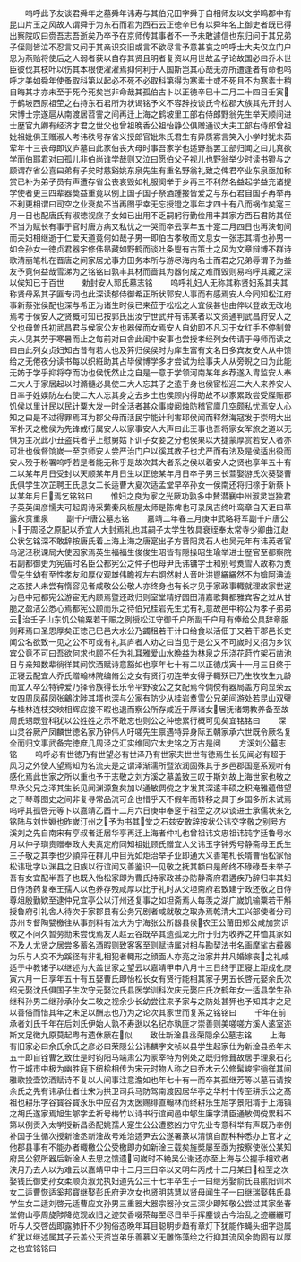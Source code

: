 <!-- { "loadSidebar": true } -->
　　呜呼此予友谈君舜年之墓舜年讳寿与其伯兄田字舜于自相师友以文学鸣郡中有昆山片玉之风故人谓舜于为东石而君为西石云正徳辛巳有以舜年名上御史者既已得出察院叹曰赍吾志吾逝矣乃卒予在京师传其事者不一予未敢遽信也东归问于其兄弟子侄则皆泣不忍言又问于其亲识交旧或言不欲尽言予意甚哀之呜呼士大夫仅立门户思为燕贻将使后之人弱者获以自存其贤且明者复资以用世故孟子论故国必曰乔木世臣彼伐其枝叶以伤其本根使濯濯焉抑何利于人国斯岂其心哉无亦所遭逢者有命也呜呼才美如舜年使蚤取科第以起必不死不必取科第得为寒素士或不死且不为寒素士稍自晦其才亦未至于死今死矣岂非命哉其孤伯古卜以正徳辛巳十二月二十四日壬寅于鹤坡西原祖茔之右持东石君所为状谒铭予义不容辞按谈氏今松郡大族其先开封人宋博士宗遂扈从南渡居苕霅之间再迁上海之鹤坡里工部右侍郎野翁先生举天顺间进士歴官九卿有经济才君之世父也曾祖晩香公祖怡静公俱赠通议大夫工部右侍郎曾祖妣祖妣俱王赠淑人考讳秩号存省义授郎官妣朱氏君生有异质寡言笑入小学时犹未茹荤年十三丧母即议庐墓曰此家伯丧大母时事吾家学也适野翁罢工部归闻之曰儿真欲学而伯耶君对曰孤儿非伯尚谁学哉则又泣曰愿伯父子视儿也野翁举少时读书镫与之顾谓存省公喜曰弟有子矣时慈谿姚东泉先生有重名野翁礼致之俾君卒业东泉亟加称赏已补为弟子员有声遭存省公丧哀毁如礼服阕举于乡再三不利然名益起学益充诸提学使者更三四辈器奬益重竟以例上国子国子祭酒踵接皆爱之与东石君自国子再举再不利更相谓曰司空之业衰矣不当再图乎幸无忘授镫之事年才四十有八而祸作矣寔三月一日也配唐氏有淑徳视庶子女如已出用不乏嗣躬行勤俭用丰其家方西石君防其侄不当为赋长有事于官时唐方病又私忧之一哭而卒云享年五十寔二月四日也再浃旬间而夫妇相继逝于仁爱天道竟何如哉子男一即伯古孝敬而文息女一张志其壻也孙男一如金孙女一徳贞君器宇修伟昻藏如野鹤而谈吐条鬯有古策士之风为文章辩博不群诗歌清丽笔札在晋唐之间家居尤事力田务本所与游尽海内名士而君之兄弟辱谓予为益友予竟何益哉雪涕为之铭铭曰孰丰其材而啬其为器何成之难而毁则易呜呼其藏之深以俟知已于百世
　　勅封安人郭氏墓志铭
　　呜呼礼妇人无称其称贤妇系其夫其称贤母系其子匪专词也此深读郁侍御希正所状郭安人事而有感焉安人今同知松江府事新蔡张侯配也深与希正为诸生时侯已来莅于松松之人宜侯甚也由倅以登故无改地焉考于侯安人之贤概可知已按郭氏出汝宁世武弁有讳某者以文资通判武昌府安人之父也母曽氏初武昌君与侯家公友也器侯而女焉安人自幼即不凡习于女红手不停制曽夫人见其劳于寒暑而止之每前对曰舎此闺中安事也尝授孝经列女传请于母师而读之曰由此列女贞妇知古昔有若人也及笄归侯侯时为庠生富有文名日多宾友安人从中馈给之无倦夜分读书每以织絍助其占毕侯博学多才尝试为绘事夫人从旁睨之曰为此能无妨于学乎抑将夺而功也侯怃然止之自是一意于学领河南某年乡荐遂入胄监安人奉二大人于家居起以时滫髓必具使二大人忘其子之逺于身也侯宦松迎二大人来养安人日率子姓娱防左右使二大人忘其身之去乡土也侯顾内得助故不以家累政尝受牒赈郡饥侯以里计民以民计粟大发一时全活者甚众事竣阅烛防稽官廪几空颇私忧焉安人心知之曰是不过得罪焉耳为郡父母而活民宁能计利害耶侯闻而释然海冦发于崇明大出军扑灭之檄侯为先锋戒行属安人以家事安人大声曰此王事也吾将家女军旅之道以无惧为主况此小丑盗兵者乎上慰舅姑下训子女妾之分也侯果以大捷蒙厚赏若安人者亦可壮也侯督饷嵗一至京师安人尝严治门户以徯其教子也尤严而有法及是侯适出役而安人殁于粉署呜呼若是者能无称乎是故次其大者系之侯以着安人之贤也享年五十有二以某年月日受封以天顺某年月日生以正徳某年月日卒子男三长萱娶游氏次葵娶曹氏俱学生次芷聘王氏息女二长适曹大夏次适孟堂早卒孙女一侯南还将归榇于新蔡卜以某年月日焉乞铭铭曰
　　惟妇之良为家之光厥功孰多中賛潜襄中州淑灵岂独君子英英闺彦懦夫可起周诗采蘩秦风板屋太师是陈俾也可录凤吉终叶鸾章自天讵曰草露永贲重泉
　　副千户唐公墓志铭
　　嘉靖二年春三月庚申武略将军副千户唐公卜于周泾之原配以乔宜人大封焉礼也其嗣子太学生牧具衰绖奉太常寺少卿曲江赵公状乞铭深不敢辞按唐氏着上海上海之唐寔出子方晋阳灵石人也吴元年有讳英者官乌泥泾税课局大使因家焉英生福福生俊俊生昭皆有隠操昭生瑜举进士歴官至都察院右副都御史为宪庙时名臣公都宪公之仲子也母尹氏讳镛字士和别号煑雪人故称为煑雪先生幼有至性孝友和厚仪观雄伟瞻视左右炯然射人音吐洪鬯纚纚然不为媕阿淟澁之态接人未尝有惰容见者咸敬公公敬人亦终身也有长才见于家政事輙就理故家世遂为邑中冠都宪公游宦无内顾焉暨还政归则室堂精好园田清嘉歌舞都雅宾客之过从甘脆之盈洁公悉心焉都宪公顾而乐之待伯兄桂岩先生尤有礼意故邑中称公为孝子弟弟云治壬子山东饥公输粟若干赈之例授松江守御千户所副千户月有俸给公具辞章服则拜焉曰圣恩厚矣正徳己巳邑大水公乃蠲租若干计口给食以活佃丁又若干郡邑长吏闻公名欲致一见之公不可或有礼其庐者人劝之曰当见于是公又不可嵗时又招为乡饮宾公竟不可曰吾欲何求也顾不任为礼耳雅爱山水晩益为林泉之乐浇花莳竹架石凿池日与亲知数辈徜徉其间饮酒赋诗意豁如也享年七十有二以正徳戊寅十一月三日终于正寝云配宜人乔氏赠翰林院编脩公之女有贤行初连举女得子輙殀已乃生牧牧生九龄而宜人卒公特钟爱乃择令族得长乐令平野凌公之女配焉今倜傥有器局盖方向显荣云女四周凤薛凤张鸙沈陟其壻也深与公家有防少从桂岩煑雪公兄弟间游处若昆山双璧与桂林连枝交映相辉应接不暇也退而察公所存咸近于厚诸女居抚诸甥教养备至故周氏甥既登科犹以公姓姓之示不敢忘也则公之种徳累行概可见矣宜铭铭曰
　　深山灵谷厥产凤麟世徳名家乃钟伟人吁嗟先生禀遇特异身际五朝家承六世既令厥名复全而归文事武备完徳庶几周泾之汇实维同穴太史铭之万古是阅
　　方溪刘公墓志铭
　　呜呼必有世徳乃有世望必有世泽乃有世家夫世世有徳焉生长见闻必有超于风习之外使人望焉知为名流夫是之谓泽渐濡所暨浓润固殊其于乡邑郡国寔系观听有感化焉此世家之所以重也予于志敬之刘方溪之墓盖致三叹于斯刘故上海世家也敬之早承父兄之泽其生长见闻渊源夐矣加以通敏倜傥之才发其深逺丰硕之积淹雅蕴借望之于琴尊图史之间非复寻常品流可企也惜乎天不假年而转移之具于乡国多所未试焉呜呼其孤啓元等卜以嘉靖乙酉十二月六日庚申奉窆于祖茔之次以谈进士承儒状来乞铭陆与刘世婣也昨嵗汀州之予为书其堂之石兹安敢辞按状公讳交字敬之别号方溪刘之先自南宋有亨叔者迁居华亭再迁上海者仲礼也曾祖讳文忠祖讳钝字廷鲁号水月以仲子璵贵赠奉政大夫真定府同知祖妣顾氏赠宜人父讳玉字钟秀号静斋母王氏生三子敬之其季也少頴异在群儿中目光如炬治举子业即通大义善笔札长壻曹怡松家怡松讳玭字以渊县之旧族以行谊闻又善鉴识一见敬之抚其额曰是郎终不碌碌吾未举子吾有女宜配半吾子也既入怡松家即为曹氏持家政甚办防静斋府君遘疾乃辞归率其妇日侍汤药复奉王孺人以色养存殁咸厚以比于礼时从父坦斋府君致建宁政还敬之日侍尊俎殷勤欵至逮仲兄宜亭公以汀州还复事之如坦斋焉人每羡之湖广嵗饥输粟若干斛授鲁府引礼舎人待次于家郡县有公务冗剧者咸就敬之取办焉乾清大工兴部使者分司苏州专督陶甓檄往从事剂料有法大为宁海张公所器县侯农王公莆田郑公咸加赏识敬之不问久暂劳勚未尝伐焉友人赵云谷既卒其遗孤龙无所于归为收养之并恤其家如不及人尤贤之居尝多蓄名酒暇则致客客至则赋诗属对相与勘契法书名画摩挲古彛器为乐与人交不为蹊径有非礼相犯者輙形之顔面人亦亮之治家井井凡婚嫁丧之礼咸适于中教诸子以继述为大盖世家之望云以嘉靖甲申八月十三日终于正寝上距成化庚寅六月一日享年五十有五娶曹氏即怡松长女有贤行能相其家子男五长啓元娶余氏次绍元娶沈氏俱国子生次守元娶沈氏县医学训科次庆元娶庄氏次鹤年女一适县学生孙继科孙男二继孙承孙女二敬之视余少长幼尝往来予家与之防处甚狎也予知其才之足以善俗而惜其年之未足以酬志也乃为之论次其家世而复系之铭铭曰
　　千年在前承者刘氏千年在后刘氏伊始人孰不寿逖以名纪亦孰匪才崇善则美嗟嗟方溪人逺室迩斯文足徴九原莫起粤有遗休厥在似
　　致仕新淦县丞荣隠余公墓志铭
　　上海有旧家必曰余氏余氏之彦必曰荣隠公公讳麟字文祯以县学生起家仕为新淦县丞年未五十即自铨曹乞致仕是时钧阳马端肃公为冡宰特为例处之既归修葺故居手理泉石花竹于城市中极为幽胜庭下纽桧相传为宋元时物人称之曰乔木云公修髯峻宇徜徉其间雅歌投壶饮酒赋诗不复以人间事注意澹如也年七十有一而卒其孤继芳等以墓石请按余氏之先有讳承仕者仕宋为拱卫司兵马防驾南渡因居华亭之华村十传至耕乐公之髙祖也耕乐字谷寳谷寳永乐中应召为太医赐绯直翰林而终耕乐生旭字景阳壻于上海镇之胡氏遂家焉旭生郇字孟祈号梅竹以诗书行谊闻邑中郇生廉字清臣通敏倜傥累科不第以例贡入太学授新昌丞配姚孺人寔生公公遭愍凶力守先业专意科举有声既乃奉例补国子生循次授新淦丞新淦故号难治适尹去公遂署篆以清慎自励种种悉办上官才之他郡县事有不能办者輙檄公公受檄即办如新淦三载矣旌奬屡至亟为按察使张公某知府吴公叙所器后新淦人去思之馈遗问嵗时不絶吴公谢还亦至上海与公握手相欢者浃月乃去人以为难云以嘉靖甲申十二月三日卒以又明年丙戌十二月某日祖茔之次娶钱氏御史孙女柔顺贞淑允执妇道先公三十七年卒生子一曰继芳娶俞氏县隂阳训术女二适曹恢适奚邦寳继娶彭氏府尹次女也贤明慈慧以贤母闻生子一曰继瑞娶韩氏县学生女二适刘啓元适曹应文孙男三重器大器宗器孙女三深少即知敬公尝过其家坐春堂俯山亭周旋陟降览观故旧之迹焚香啜茶每至尽日举手挥麈谈古今治乱之迹纚纚可听与人交啓齿即露肺肝不少狥俗态晩年耳目聪明步趋有章灯下犹能作蝇头细字迨属纩犹以继述属其子云盖公天资岂弟乐善慕义无雕饰藻绘之行抑其流风余韵固有以厚之也宜铭铭曰
